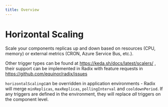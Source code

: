 ```yaml
---
title: Overview
---
```


# Horizontal Scaling
Scale your components replicas up and down based on resources (CPU, memory) or external metrics (CRON, Azure Service Bus, etc.).

Other trigger types can be found at https://keda.sh/docs/latest/scalers/ , their support can be implemented in Radix with feature requests in https://github.com/equinor/radix/issues

`horizontalScaling`can be overridden in application environments - Radix will merge `minReplicas`, `maxReplicas`, `pollingInterval` and `cooldownPeriod`. If any triggers are defined in the environment, they will replace _all_ triggers on the component level.

